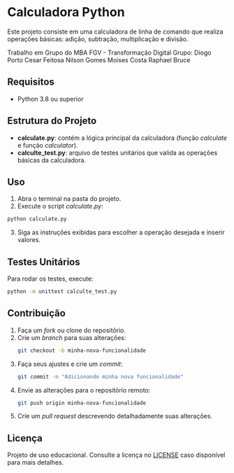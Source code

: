 # Calculadora Python

Este projeto consiste em uma calculadora de linha de comando que realiza operações básicas: adição, subtração, multiplicação e divisão.

Trabalho em Grupo do MBA FGV - Transformação Digital
Grupo: Diogo Porto
       Cesar Feitosa
       Nilson Gomes
       Moises Costa
       Raphael Bruce

## Requisitos

- Python 3.8 ou superior

## Estrutura do Projeto

- **calculate.py**: contém a lógica principal da calculadora (função *calculate* e função *calculator*).
- **calculte_test.py**: arquivo de testes unitários que valida as operações básicas da calculadora.

## Uso

1. Abra o terminal na pasta do projeto.
2. Execute o script *calculate.py*:

```bash
python calculate.py
```

3. Siga as instruções exibidas para escolher a operação desejada e inserir valores.

## Testes Unitários

Para rodar os testes, execute:

```bash
python -m unittest calculte_test.py
```

## Contribuição

1. Faça um *fork* ou clone do repositório.
2. Crie um *branch* para suas alterações:
   ```bash
   git checkout -b minha-nova-funcionalidade
   ```
3. Faça seus ajustes e crie um *commit*:
   ```bash
   git commit -m "Adicionando minha nova funcionalidade"
   ```
4. Envie as alterações para o repositório remoto:
   ```bash
   git push origin minha-nova-funcionalidade
   ```
5. Crie um *pull request* descrevendo detalhadamente suas alterações.

## Licença

Projeto de uso educacional. Consulte a licença no [LICENSE](LICENSE) caso disponível para mais detalhes.